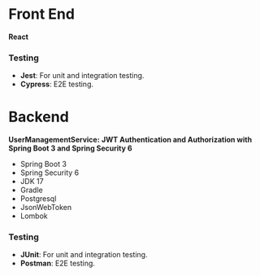 # Front End

**React**

### Testing

- **Jest**: For unit and integration testing.
- **Cypress**: E2E testing.

# Backend

**UserManagementService:**
**JWT Authentication and Authorization with Spring Boot 3 and Spring Security 6**

* Spring Boot 3
* Spring Security 6
* JDK 17
* Gradle
* Postgresql
* JsonWebToken
* Lombok

### Testing

- **JUnit**: For unit and integration testing.
- **Postman**: E2E testing.

